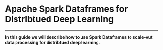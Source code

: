 # Apache Spark Dataframes for Distribtued Deep Learning

---

**In this guide we will describe how to use Spark Dataframes to scale-out data processing for distribtued deep learning.**